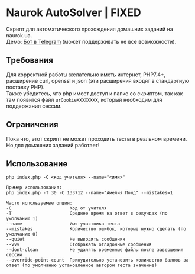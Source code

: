 # Naurok AutoSolver | FIXED
Скрипт для автоматического прохождения домашних заданий на naurok.ua. \
Демо: [Бот в Telegram](https://teleg.run/UrsulaEBot) (может поддерживать не все возможности).

## Требования
Для корректной работы желательно иметь интернет, PHP7.4+, расширение curl, openssl и json (эти расширения входят в стандартную поставку PHP). \
Также убедитесь, что php имеет доступ к папке со скриптом, так как там появится файл `urCookieXXXXXXXX`, который необходим для поддержания сессии.

## Ограничения
Пока что, этот скрипт не может проходить тесты в реальном времени. Но для домашних заданий работает!

## Использование
`php index.php -C <код учителя> --name="<имя>"`
```
Пример использования:
php index.php -T 30 -C 133712 --name="Амелия Понд" --mistakes=1

Часто используемые опции:
-C                      Код от учителя
-T                      Среднее время на ответ в секундах (по умолчанию 1)
--name                  Имя участника теста
--mistakes              Количество ошибок, которые нужно сделать (по умолчанию 0)
--quiet                 Не выводить сообщения
--vvv                   Отображать отладочные сообщения
--dont-clean            Не удалять временные файлы после завершения сессии
--override-point-count  Принудительно установить количество баллов за ответ (по умолчанию установленное автором теста значение)
```
